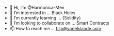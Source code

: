 - 👋 Hi, I’m @Harmonica-Men
- 👀 I’m interested in ... Black Holes
- 🌱 I’m currently learning ... {Solidity}
- 💞️ I’m looking to collaborate on ... Smart Contracts
- 📫 How to reach me ... filip@vanelslande.com

<!---
Harmonica-Men/Harmonica-Men is a ✨ special ✨ repository because its `README.md` (this file) appears on your GitHub profile.
You can click the Preview link to take a look at your changes.
--->
